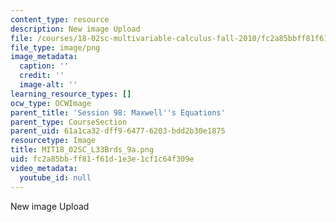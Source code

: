 ```yaml
---
content_type: resource
description: New image Upload
file: /courses/18-02sc-multivariable-calculus-fall-2010/fc2a85bbff81f61d1e3e1cf1c64f309e_MIT18_02SC_L33Brds_9a.png
file_type: image/png
image_metadata:
  caption: ''
  credit: ''
  image-alt: ''
learning_resource_types: []
ocw_type: OCWImage
parent_title: 'Session 98: Maxwell''s Equations'
parent_type: CourseSection
parent_uid: 61a1ca32-dff9-6477-6203-bdd2b30e1875
resourcetype: Image
title: MIT18_02SC_L33Brds_9a.png
uid: fc2a85bb-ff81-f61d-1e3e-1cf1c64f309e
video_metadata:
  youtube_id: null
---
```

New image Upload

